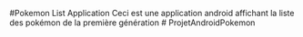 #Pokemon List Application
Ceci est une application android affichant la liste des pokémon de la première génération # ProjetAndroidPokemon
